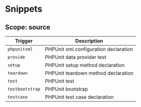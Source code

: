 # Snippets

## Scope: source

| Trigger | Description |
| ------- | ----------- |
| `phpunitxml` | PHPUnit xml configuration declaration |
| `provide` | PHPUnit data provider test |
| `setup` | PHPUnit setup method declaration |
| `teardown` | PHPUnit teardown method declaration |
| `test` | PHPUnit test |
| `testbootstrap` | PHPUnit bootstrap |
| `testcase` | PHPUnit test case declaration |

